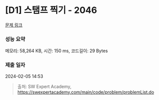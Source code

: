 # [D1] 스탬프 찍기 - 2046 

[문제 링크](https://swexpertacademy.com/main/code/problem/problemDetail.do?contestProbId=AV5QKdT6AyYDFAUq) 

### 성능 요약

메모리: 58,264 KB, 시간: 150 ms, 코드길이: 29 Bytes

### 제출 일자

2024-02-05 14:53



> 출처: SW Expert Academy, https://swexpertacademy.com/main/code/problem/problemList.do